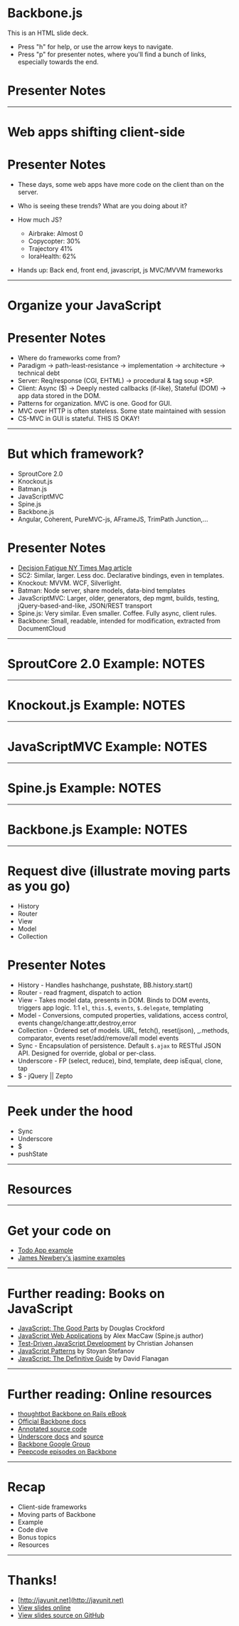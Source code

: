 # Backbone.js

This is an HTML slide deck.

* Press "h" for help, or use the arrow keys to navigate.
* Press "p" for presenter notes, where you'll find a bunch of links, especially towards the end.

# Presenter Notes

---
# Web apps shifting client-side

# Presenter Notes

* These days, some web apps have more code on the client than on the server.
* Who is seeing these trends?  What are you doing about it?
* How much JS?

    * Airbrake: Almost 0
    * Copycopter: 30%
    * Trajectory 41%
    * IoraHealth: 62%

* Hands up: Back end, front end, javascript, js MVC/MVVM frameworks 

---
# Organize your JavaScript

# Presenter Notes

* Where do frameworks come from?
* Paradigm -> path-least-resistance -> implementation -> architecture -> technical debt
* Server: Req/response (CGI, EHTML) -> procedural & tag soup *SP.
* Client: Async ($) -> Deeply nested callbacks (if-like), Stateful (DOM) -> app data stored in the DOM.
* Patterns for organization.  MVC is one.  Good for GUI.
* MVC over HTTP is often stateless.  Some state maintained with session
* CS-MVC in GUI is stateful.  THIS IS OKAY!

---
# But which framework?

* SproutCore 2.0
* Knockout.js
* Batman.js
* JavaScriptMVC
* Spine.js
* Backbone.js
* Angular, Coherent, PureMVC-js, AFrameJS, TrimPath Junction,...

# Presenter Notes

* [Decision Fatigue NY Times Mag article](http://www.nytimes.com/2011/08/21/magazine/do-you-suffer-from-decision-fatigue.html)
* SC2: Similar, larger.  Less doc.  Declarative bindings, even in templates.
* Knockout: MVVM.  WCF, Silverlight.
* Batman: Node server, share models, data-bind templates
* JavaScriptMVC: Larger, older, generators, dep mgmt, builds, testing, jQuery-based-and-like, JSON/REST transport
* Spine.js: Very similar.  Even smaller.  Coffee.  Fully async, client rules.
* Backbone: Small, readable, intended for modification, extracted from DocumentCloud

---
# SproutCore 2.0 Example: NOTES

---
# Knockout.js Example: NOTES

---
# JavaScriptMVC Example: NOTES

---
# Spine.js Example: NOTES

---
# Backbone.js Example: NOTES

---
# Request dive (illustrate moving parts as you go)

* History
* Router
* View
* Model
* Collection

# Presenter Notes

* History - Handles hashchange, pushstate, BB.history.start()
* Router - read fragment, dispatch to action
* View - Takes model data, presents in DOM.  Binds to DOM events, triggers app logic.  1:1 `el`, `this.$`, `events`, `$.delegate`, templating
* Model - Conversions, computed properties, validations, access control, events change/change:attr,destroy,error
* Collection - Ordered set of models.  URL, fetch(), reset(json), _.methods, comparator, events reset/add/remove/all model events
* Sync - Encapsulation of persistence. Default `$.ajax` to RESTful JSON API.  Designed for override, global or per-class.
* Underscore -  FP (select, reduce), bind, template, deep isEqual, clone, tap
* $ - jQuery || Zepto

---
# Peek under the hood

* Sync
* Underscore
* $
* pushState

---
# Resources

---
# Get your code on

* [Todo App example](http://documentcloud.github.com/backbone/#examples-todos)
* [James Newbery's jasmine examples](https://github.com/froots/backbone-jasmine-examples/tree/master/public/javascripts)

---
# Further reading: Books on JavaScript

* [JavaScript: The Good Parts](http://shop.oreilly.com/product/9780596517748.do) by Douglas Crockford
* [JavaScript Web Applications](http://shop.oreilly.com/product/0636920018421.do) by Alex MacCaw (Spine.js author)
* [Test-Driven JavaScript Development](http://tddjs.com/) by Christian Johansen
* [JavaScript Patterns](http://shop.oreilly.com/product/9780596806767.do) by Stoyan Stefanov
* [JavaScript: The Definitive Guide](http://shop.oreilly.com/product/9780596805531.do) by David Flanagan

---
# Further reading: Online resources

* [thoughtbot Backbone on Rails eBook](http://workshops.thoughtbot.com/backbone-js-on-rails)
* [Official Backbone docs](http://documentcloud.github.com/backbone/)
* [Annotated source code](http://documentcloud.github.com/backbone/docs/backbone.html)
* [Underscore docs](http://documentcloud.github.com/underscore/) and [source](http://documentcloud.github.com/underscore/docs/underscore.html)
* [Backbone Google Group](https://groups.google.com/group/backbonejs)
* [Peepcode episodes on Backbone](http://peepcode.com/products/backbone-js)

---
# Recap

* Client-side frameworks
* Moving parts of Backbone
* Example
* Code dive
* Bonus topics
* Resources

---
# Thanks!

* [http://jayunit.net](http://jayunit.net)
* [View slides online](http://jayunit.net/backbone-front-end-presentation)
* [View slides source on GitHub](http://github.com/jasonm/backbone-front-end-presentation/tree/gh-pages)
